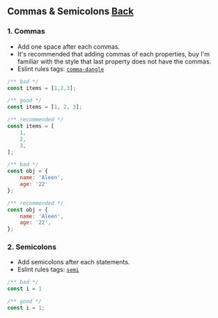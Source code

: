 ## Commas & Semicolons [**Back**](./../README.md)

### 1. Commas

- Add one space after each commas.
- It's recommended that adding commas of each properties, buy I'm familiar with the style that last property does not have the commas.
- Eslint rules tags: [`comma-dangle`](http://eslint.org/docs/rules/comma-dangle.html)

```js
/** bad */
const items = [1,2,3];

/** good */
const items = [1, 2, 3];

/** recommended */
const items = [
    1,
    2,
    3,
];

/** bad */
const obj = {
    name: 'Aleen',
    age: '22'
};

/** recommended */
const obj = {
    name: 'Aleen',
    age: '22',
};
```

### 2. Semicolons

- Add semicolons after each statements.
- Eslint rules tags: [`semi`](http://eslint.org/docs/rules/semi.html)

```js
/** bad */
const i = 1

/** good */
const i = 1;
```
